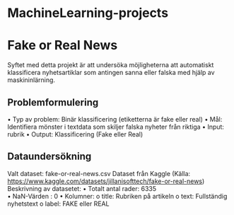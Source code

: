 # MachineLearning-projects
# Fake or Real News
Syftet med detta projekt är att undersöka möjligheterna att automatiskt klassificera nyhetsartiklar som antingen sanna eller falska med hjälp av maskininlärning.
## Problemformulering
•	Typ av problem: Binär klassificering (etiketterna är fake eller real)
•	Mål: Identifiera mönster i textdata som skiljer falska nyheter från riktiga
•	Input: rubrik
•	Output: Klassificering (Fake eller Real)
## Dataundersökning
Valt dataset:
fake-or-real-news.csv Dataset från Kaggle
(Källa: https://www.kaggle.com/datasets/jillanisofttech/fake-or-real-news)
Beskrivning av datasetet:
•	Totalt antal rader: 6335     
•	NaN-Värden : 0 
•	Kolumner:
    o	title: Rubriken på artikeln
    o	text: Fullständig nyhetstext
    o	label: FAKE eller REAL
